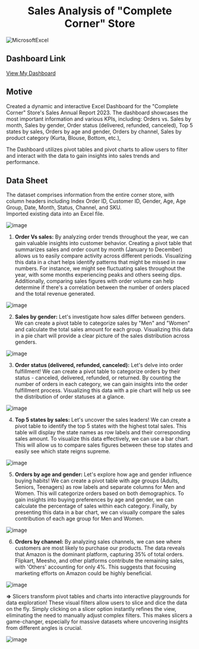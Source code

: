 <h1 align="center">Sales Analysis of "Complete Corner" Store</h1>
<p>
  <img alt="MicrosoftExcel" src="https://img.shields.io/badge/-Microsoft Excel-217346?style=flat-square&logo=microsoftexcel&logoColor=white" />
</p>

## Dashboard Link
<a href="https://1drv.ms/x/c/e35a325ae2852ea2/ESaM8g97EqxCuXxVFM7UlooBCspe2Zv-AwOKIdT8V03jNg?e=5WRlrP" color="black">View My Dashboard</a>

## Motive
Created a dynamic and interactive Excel Dashboard for the "Complete Corner" Store's Sales Annual Report 2023. The dashboard showcases the most important information and various KPIs, including: 
Orders vs. Sales by month, 
Sales by gender,
Order status (delivered, refunded, canceled),
Top 5 states by sales,
Orders by age and gender,
Orders by channel,
Sales by product category (Kurta, Blouse, Bottom, etc.),

The Dashboard utilizes pivot tables and pivot charts to allow users to filter and interact with the data to gain insights into sales trends and performance.

## Data Sheet
The dataset comprises information from the entire corner store, with column headers including Index Order ID, Customer ID, Gender, Age, Age Group, Date, Month, Status, Channel, and SKU.	
Imported existing data  into an Excel file. 

![image](https://github.com/DishaK06/Complete-Corner-Store-Sales-Analysis/assets/90857620/e8b50633-664e-4045-a88d-eb11693140a0)

 
1. <b>Order Vs sales:</b> By analyzing order trends throughout the year, we can gain valuable insights into customer behavior. Creating a pivot table that summarizes sales and order count by month (January to December) allows us to easily compare activity across different periods.  Visualizing this data in a chart helps identify patterns that might be missed in raw numbers. For instance, we might see fluctuating sales throughout the year, with some months experiencing peaks and others seeing dips. Additionally, comparing sales figures with order volume can help determine if there's a correlation between the number of orders placed and the total revenue generated.

![image](https://github.com/DishaK06/Complete-Corner-Store-Sales-Analysis/assets/90857620/1f65fa9a-6d4a-4d50-89eb-8b146dfb6819)


2. <b>Sales by gender:</b> Let's investigate how sales differ between genders. We can create a pivot table to categorize sales by "Men" and "Women" and calculate the total sales amount for each group. Visualizing this data in a pie chart will provide a clear picture of the sales distribution across genders.
 
![image](https://github.com/DishaK06/Complete-Corner-Store-Sales-Analysis/assets/90857620/7e75dc14-a69a-4737-8c18-841b1409c023)


3. <b>Order status (delivered, refunded, canceled):</b> Let's delve into order fulfillment!  We can create a pivot table to categorize orders by their status - canceled, delivered, refunded, or returned.  By counting the number of orders in each category, we can gain insights into the order fulfillment process.  Visualizing this data with a pie chart will help us see the distribution of order statuses at a glance.

![image](https://github.com/DishaK06/Complete-Corner-Store-Sales-Analysis/assets/90857620/9b93cf45-0200-4383-b9cd-9297e5bb94cf)


4. <b>Top 5 states by sales:</b> Let's uncover the sales leaders! We can create a pivot table to identify the top 5 states with the highest total sales. This table will display the state names as row labels and their corresponding sales amount. To visualize this data effectively, we can use a bar chart. This will allow us to compare sales figures between these top states and easily see which state reigns supreme.

![image](https://github.com/DishaK06/Complete-Corner-Store-Sales-Analysis/assets/90857620/181ef0ba-1704-4ac8-8373-1907ac9e9649)


5. <b>Orders by age and gender:</b> Let's explore how age and gender influence buying habits!  We can create a pivot table with age groups (Adults, Seniors, Teenagers) as row labels and separate columns for Men and Women. This will categorize orders based on both demographics. To gain insights into buying preferences by age and gender, we can calculate the percentage of sales within each category. Finally, by presenting this data in a bar chart, we can visually compare the sales contribution of each age group for Men and Women.

![image](https://github.com/DishaK06/Complete-Corner-Store-Sales-Analysis/assets/90857620/d33c67b5-bdc8-42ed-a6b9-9b666a050ffa)


6. <b>Orders by channel:</b> By analyzing sales channels, we can see where customers are most likely to purchase our products.  The data reveals that Amazon is the dominant platform, capturing 35% of total orders. Flipkart, Meesho, and other platforms contribute the remaining sales, with 'Others' accounting for only 4%. This suggests that focusing marketing efforts on Amazon could be highly beneficial.

![image](https://github.com/DishaK06/Complete-Corner-Store-Sales-Analysis/assets/90857620/0a412330-86b9-487c-98d4-986becd0ed87)


<b>=></b> Slicers transform pivot tables and charts into interactive playgrounds for data exploration!  These visual filters allow users to slice and dice the data on the fly.  Simply clicking on a slicer option instantly refines the view, eliminating the need to manually adjust complex filters. This makes slicers a game-changer, especially for massive datasets where uncovering insights from different angles is crucial. 

![image](https://github.com/DishaK06/Complete-Corner-Store-Sales-Analysis/assets/90857620/6987b86c-202e-4aa8-a8fd-bdab3321fa58)

